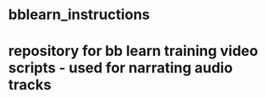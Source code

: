 # bblearn_instructions
# repository for bb learn training video scripts - used for narrating audio tracks
